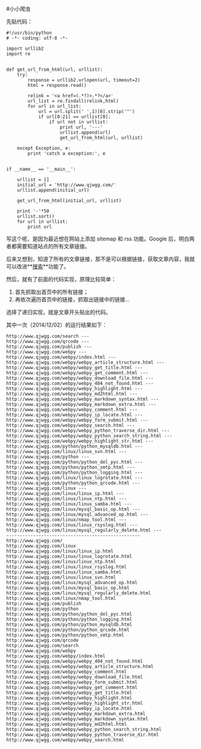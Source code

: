 #小小爬虫

先贴代码：

    #!/usr/bin/python
    # -*- coding: utf-8 -*-

    import urllib2
    import re


    def get_url_from_html(url, urllist):
        try:
            response = urllib2.urlopen(url, timeout=2)
            html = response.read()

            relink = '<a href=(.*?)>.*?</a>'
            url_list = re.findall(relink,html)
            for url in url_list:
                url = url.split(' ',1)[0].strip('"')
                if url[0:21] == urllist[0]:
                    if url not in urllist:
                        print url, '---'
                        urllist.append(url)
                        get_url_from_html(url, urllist)

        except Exception, e:
            print 'catch a exception:', e


    if __name__ == '__main__':

        urllist = []
        initial_url = 'http://www.qjwgg.com/'
        urllist.append(initial_url)

        get_url_from_html(initial_url, urllist)

        print '-'*50
        urllist.sort()
        for url in urllist:
            print url


写这个呢，是因为最近想在网站上添加 sitemap 和 rss 功能。Google 后，明白两者都需要知道站点的所有文章链接。

后来又想到，知道了所有的文章链接，那不是可以根据链接，获取文章内容，我就可以改进**[搜索](http://www.qjwgg.com/search)**功能了。

然后，就有了前面的代码实现，原理比较简单：

1. 首先抓取出首页中的所有链接；
2. 再依次遍历首页中的链接，抓取出链接中的链接...

选择了递归实现，就是文章开头贴出的代码。


其中一次（2014/12/02）的运行结果如下：

    http://www.qjwgg.com/search ---
    http://www.qjwgg.com/qrcode ---
    http://www.qjwgg.com/publish ---
    http://www.qjwgg.com/webpy ---
    http://www.qjwgg.com/webpy/index.html ---
    http://www.qjwgg.com/webpy/webpy_article_structure.html ---
    http://www.qjwgg.com/webpy/webpy_get_title.html ---
    http://www.qjwgg.com/webpy/webpy_get_comment.html ---
    http://www.qjwgg.com/webpy/webpy_download_file.html ---
    http://www.qjwgg.com/webpy/webpy_404_not_found.html ---
    http://www.qjwgg.com/webpy/webpy_highlight.html ---
    http://www.qjwgg.com/webpy/webpy_md2html.html ---
    http://www.qjwgg.com/webpy/webpy_markdown_syntax.html ---
    http://www.qjwgg.com/webpy/webpy_markdown_extra.html ---
    http://www.qjwgg.com/webpy/webpy_comment.html ---
    http://www.qjwgg.com/webpy/webpy_ip_locate.html ---
    http://www.qjwgg.com/webpy/webpy_form_submit.html ---
    http://www.qjwgg.com/webpy/webpy_search.html ---
    http://www.qjwgg.com/webpy/webpy_python_traverse_dir.html ---
    http://www.qjwgg.com/webpy/webpy_python_search_string.html ---
    http://www.qjwgg.com/webpy/webpy_highlight_str.html ---
    http://www.qjwgg.com/python/python_mysqldb.html ---
    http://www.qjwgg.com/linux/linux_svn.html ---
    http://www.qjwgg.com/python ---
    http://www.qjwgg.com/python/python_del_pyc.html ---
    http://www.qjwgg.com/python/python_smtp.html ---
    http://www.qjwgg.com/python/python_logging.html ---
    http://www.qjwgg.com/linux/linux_logrotate.html ---
    http://www.qjwgg.com/python/python_qrcode.html ---
    http://www.qjwgg.com/linux ---
    http://www.qjwgg.com/linux/linux_ip.html ---
    http://www.qjwgg.com/linux/linux_ntp.html ---
    http://www.qjwgg.com/linux/linux_samba.html ---
    http://www.qjwgg.com/linux/mysql_basic_op.html ---
    http://www.qjwgg.com/linux/mysql_advanced_op.html ---
    http://www.qjwgg.com/linux/nmap_tool.html ---
    http://www.qjwgg.com/linux/linux_rsyslog.html ---
    http://www.qjwgg.com/linux/mysql_regularly_delete.html ---
    --------------------------------------------------
    http://www.qjwgg.com/
    http://www.qjwgg.com/linux
    http://www.qjwgg.com/linux/linux_ip.html
    http://www.qjwgg.com/linux/linux_logrotate.html
    http://www.qjwgg.com/linux/linux_ntp.html
    http://www.qjwgg.com/linux/linux_rsyslog.html
    http://www.qjwgg.com/linux/linux_samba.html
    http://www.qjwgg.com/linux/linux_svn.html
    http://www.qjwgg.com/linux/mysql_advanced_op.html
    http://www.qjwgg.com/linux/mysql_basic_op.html
    http://www.qjwgg.com/linux/mysql_regularly_delete.html
    http://www.qjwgg.com/linux/nmap_tool.html
    http://www.qjwgg.com/publish
    http://www.qjwgg.com/python
    http://www.qjwgg.com/python/python_del_pyc.html
    http://www.qjwgg.com/python/python_logging.html
    http://www.qjwgg.com/python/python_mysqldb.html
    http://www.qjwgg.com/python/python_qrcode.html
    http://www.qjwgg.com/python/python_smtp.html
    http://www.qjwgg.com/qrcode
    http://www.qjwgg.com/search
    http://www.qjwgg.com/webpy
    http://www.qjwgg.com/webpy/index.html
    http://www.qjwgg.com/webpy/webpy_404_not_found.html
    http://www.qjwgg.com/webpy/webpy_article_structure.html
    http://www.qjwgg.com/webpy/webpy_comment.html
    http://www.qjwgg.com/webpy/webpy_download_file.html
    http://www.qjwgg.com/webpy/webpy_form_submit.html
    http://www.qjwgg.com/webpy/webpy_get_comment.html
    http://www.qjwgg.com/webpy/webpy_get_title.html
    http://www.qjwgg.com/webpy/webpy_highlight.html
    http://www.qjwgg.com/webpy/webpy_highlight_str.html
    http://www.qjwgg.com/webpy/webpy_ip_locate.html
    http://www.qjwgg.com/webpy/webpy_markdown_extra.html
    http://www.qjwgg.com/webpy/webpy_markdown_syntax.html
    http://www.qjwgg.com/webpy/webpy_md2html.html
    http://www.qjwgg.com/webpy/webpy_python_search_string.html
    http://www.qjwgg.com/webpy/webpy_python_traverse_dir.html
    http://www.qjwgg.com/webpy/webpy_search.html




